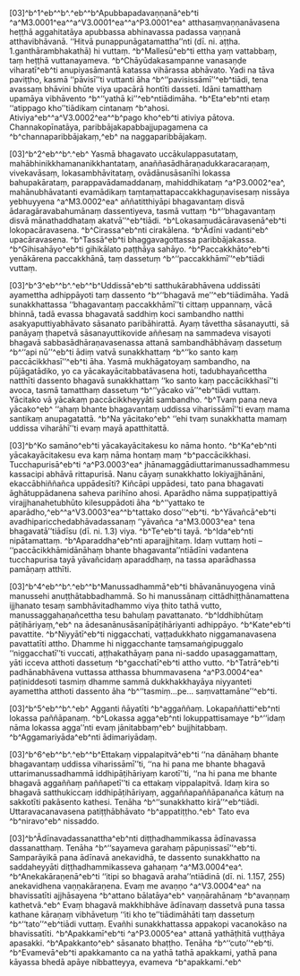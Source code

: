 [03]^b^1^eb^^b^.^eb^^b^Apubbapadavaṇṇanā^eb^ti ^a^M3.0001^ea^^a^V3.0001^ea^^a^P3.0001^ea^ atthasaṃvaṇṇanāvasena heṭṭhā aggahitatāya apubbassa abhinavassa padassa vaṇṇanā atthavibhāvanā. ‘‘Hitvā punappunāgatamattha’’nti (dī. ni. aṭṭha. 1.ganthārambhakathā) hi vuttaṃ. ^b^Mallesū^eb^ti ettha yaṃ vattabbaṃ, taṃ heṭṭhā vuttanayameva. ^b^Chāyūdakasampanne vanasaṇḍe viharatī^eb^ti anupiyasāmantā katassa vihārassa abhāvato. Yadi na tāva paviṭṭho, kasmā ‘‘pāvisī’’ti vuttanti āha ^b^‘‘pavisissāmī’’^eb^tiādi, tena avassaṃ bhāvini bhūte viya upacārā hontīti dasseti. Idāni tamatthaṃ upamāya vibhāvento ^b^‘‘yathā ki’’^eb^ntiādimāha. ^b^Eta^eb^nti etaṃ ‘‘atippago kho’’tiādikaṃ cintanaṃ ^b^ahosi. Ativiya^eb^^a^V3.0002^ea^^b^pago kho^eb^ti ativiya pātova. Channakopīnatāya, paribbājakapabbajjupagamena ca ^b^channaparibbājakaṃ,^eb^ na naggaparibbājakaṃ.

[03]^b^2^eb^^b^.^eb^ Yasmā bhagavato uccākulappasutataṃ, mahābhinikkhamananikkhantataṃ, anaññasādhāraṇadukkaracaraṇaṃ, vivekavāsaṃ, lokasambhāvitataṃ, ovādānusāsanīhi lokassa bahupakārataṃ, parappavādamaddanaṃ, mahiddhikataṃ ^a^P3.0002^ea^, mahānubhāvatanti evamādikaṃ taṃtaṃattapaccakkhaguṇavisesaṃ nissāya yebhuyyena ^a^M3.0002^ea^ aññatitthiyāpi bhagavantaṃ disvā ādaragāravabahumānaṃ dassentiyeva, tasmā vuttaṃ ^b^‘‘bhagavantaṃ disvā mānathaddhataṃ akatvā’’^eb^tiādi. ^b^Lokasamudācāravasenā^eb^ti lokopacāravasena. ^b^Cirassa^eb^nti cirakālena. ^b^Ādīni vadanti^eb^ upacāravasena. ^b^Tassā^eb^ti bhaggavagottassa paribbājakassa. ^b^Gihisahāyo^eb^ti gihikālato paṭṭhāya sahāyo. ^b^Paccakkhāto^eb^ti yenākārena paccakkhānā, taṃ dassetuṃ ^b^‘‘paccakkhāmī’’^eb^tiādi vuttaṃ.

[03]^b^3^eb^^b^.^eb^^b^Uddissā^eb^ti satthukārabhāvena uddissāti ayamettha adhippāyoti taṃ dassento ^b^‘‘bhagavā me’’^eb^tiādimāha. Yadā sunakkhattassa ‘‘bhagavantaṃ paccakkhāmī’’ti cittaṃ uppannaṃ, vācā bhinnā, tadā evassa bhagavatā saddhiṃ koci sambandho natthi asakyaputtiyabhāvato sāsanato paribāhirattā. Ayaṃ tāvettha sāsanayutti, sā panāyaṃ ṭhapetvā sāsanayuttikovide aññesaṃ na sammadeva visayoti bhagavā sabbasādhāraṇavasenassa attanā sambandhābhāvaṃ dassetuṃ ^b^‘‘api nū’’^eb^ti ādiṃ vatvā sunakkhattaṃ ^b^‘‘ko santo kaṃ paccācikkhasī’’^eb^ti āha. Yasmā mukhāgatoyaṃ sambandho, na pūjāgatādiko, yo ca yācakayācitabbatāvasena hoti, tadubhayañcettha natthīti dassento bhagavā sunakkhattaṃ ‘‘ko santo kaṃ paccācikkhasī’’ti avoca, tasmā tamatthaṃ dassetuṃ ^b^‘‘yācako vā’’^eb^tiādi vuttaṃ. Yācitako vā yācakaṃ paccācikkheyyāti sambandho. ^b^Tvaṃ pana neva yācako^eb^ ‘‘ahaṃ bhante bhagavantaṃ uddissa viharissāmī’’ti evaṃ mama santikaṃ anupagatattā. ^b^Na yācitako^eb^ ‘‘ehi tvaṃ sunakkhatta mamaṃ uddissa viharāhī’’ti evaṃ mayā apatthitattā.

[03]^b^Ko samāno^eb^ti yācakayācitakesu ko nāma honto. ^b^Ka^eb^nti yācakayācitakesu eva kaṃ nāma hontaṃ maṃ ^b^paccācikkhasi. Tucchapurisā^eb^ti ^a^P3.0003^ea^ jhānamaggādiuttarimanussadhammesu kassacipi abhāvā rittapurisā. Nanu cāyaṃ sunakkhatto lokiyajjhānāni, ekaccābhiññañca uppādesīti? Kiñcāpi uppādesi, tato pana bhagavati āghātuppādanena saheva parihīno ahosi. Aparādho nāma suppaṭipattiyā virajjhanahetubhūto kilesuppādoti āha ^b^‘‘yattako te aparādho,^eb^^a^V3.0003^ea^^b^tattako doso’’^eb^ti. ^b^Yāvañcā^eb^ti avadhiparicchedabhāvadassanaṃ ‘‘yāvañca ^a^M3.0003^ea^ tena bhagavatā’’tiādīsu (dī. ni. 1.3) viya. ^b^Te^eb^ti tayā. ^b^Ida^eb^nti nipātamattaṃ. ^b^Aparaddha^eb^nti aparajjhitaṃ. Idaṃ vuttaṃ hoti – ‘‘paccācikkhāmidānāhaṃ bhante bhagavanta’’ntiādīni vadantena tucchapurisa tayā yāvañcidaṃ aparaddhaṃ, na tassa aparādhassa pamāṇaṃ atthīti.

[03]^b^4^eb^^b^.^eb^^b^Manussadhammā^eb^ti bhāvanānuyogena vinā manussehi anuṭṭhātabbadhammā. So hi manussānaṃ cittādhiṭṭhānamattena ijjhanato tesaṃ sambhāvitadhammo viya ṭhito tathā vutto, manussaggahaṇañcettha tesu bahulaṃ pavattanato. ^b^Iddhibhūtaṃ pāṭihāriyaṃ,^eb^ na ādesanānusāsanīpāṭihāriyanti adhippāyo. ^b^Kate^eb^ti pavattite. ^b^Niyyātī^eb^ti niggacchati, vaṭṭadukkhato niggamanavasena pavattatīti attho. Dhamme hi niggacchante taṃsamaṅgipuggalo ‘‘niggacchatī’’ti vuccati, aṭṭhakathāyaṃ pana ni-saddo upasaggamattaṃ, yāti icceva atthoti dassetuṃ ^b^gacchatī^eb^ti attho vutto. ^b^Tatrā^eb^ti padhānabhāvena vuttassa atthassa bhummavasena ^a^P3.0004^ea^ paṭiniddesoti tasmiṃ dhamme sammā dukkhakkhayāya niyyanteti ayamettha atthoti dassento āha ^b^‘‘tasmiṃ…pe… saṃvattamāne’’^eb^ti.

[03]^b^5^eb^^b^.^eb^ Agganti ñāyatīti ^b^aggaññaṃ. Lokapaññatti^eb^nti lokassa paññāpanaṃ. ^b^Lokassa agga^eb^nti lokuppattisamaye ^b^‘‘idaṃ nāma lokassa agga’’nti evaṃ jānitabbaṃ^eb^ bujjhitabbaṃ. ^b^Aggamariyāda^eb^nti ādimariyādaṃ.

[03]^b^6^eb^^b^.^eb^^b^Ettakaṃ vippalapitvā^eb^ti ‘‘na dānāhaṃ bhante bhagavantaṃ uddissa viharissāmī’’ti, ‘‘na hi pana me bhante bhagavā uttarimanussadhammā iddhipāṭihāriyaṃ karotī’’ti, ‘‘na hi pana me bhante bhagavā aggaññaṃ paññapetī’’ti ca ettakaṃ vippalapitvā. Idaṃ kira so bhagavā satthukiccaṃ iddhipāṭihāriyaṃ, aggaññapaññāpanañca kātuṃ na sakkotīti pakāsento kathesi. Tenāha ^b^‘‘sunakkhatto kirā’’^eb^tiādi. Uttaravacanavasena patiṭṭhābhāvato ^b^appatiṭṭho.^eb^ Tato eva ^b^niravo^eb^ nissaddo.

[03]^b^Ādīnavadassanattha^eb^nti diṭṭhadhammikassa ādīnavassa dassanatthaṃ. Tenāha ^b^‘‘sayameva garahaṃ pāpuṇissasī’’^eb^ti. Samparāyikā pana ādīnavā anekavidhā, te dassento sunakkhatto na saddaheyyāti diṭṭhadhammikasseva gahaṇaṃ ^a^M3.0004^ea^. ^b^Anekakāraṇenā^eb^ti ‘‘itipi so bhagavā araha’’ntiādinā (dī. ni. 1.157, 255) anekavidhena vaṇṇakāraṇena. Evaṃ me avaṇṇo ^a^V3.0004^ea^ na bhavissatīti ajjhāsayena ^b^attano bālatāya^eb^ vaṇṇārahānaṃ ^b^avaṇṇaṃ kathetvā.^eb^ Evaṃ bhagavā makkhibhāve ādīnavaṃ dassetvā puna tassa kathane kāraṇaṃ vibhāvetuṃ ‘‘iti kho te’’tiādimāhāti taṃ dassetuṃ ^b^‘‘tato’’^eb^tiādi vuttaṃ. Evañhi sunakkhattassa appakopi vacanokāso na bhavissatīti. ^b^Apakkamī^eb^ti ^a^P3.0005^ea^ attanā yathāṭhitā vuṭṭhāya apasakki. ^b^Apakkanto^eb^ sāsanato bhaṭṭho. Tenāha ^b^‘‘cuto’’^eb^ti. ^b^Evamevā^eb^ti apakkamanto ca na yathā tathā apakkami, yathā pana kāyassa bhedā apāye nibbatteyya, evameva ^b^apakkami.^eb^